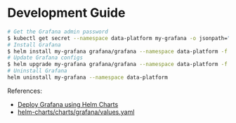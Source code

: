 Development Guide
===

```bash
# Get the Grafana admin password
$ kubectl get secret --namespace data-platform my-grafana -o jsonpath="{.data.admin-password}" | base64 --decode ; echo
# Install Grafana
$ helm install my-grafana grafana/grafana --namespace data-platform -f values.yaml
# Update Grafana configs
$ helm upgrade my-grafana grafana/grafana --namespace data-platform -f values.yaml
# Uninstall Grafana
helm uninstall my-grafana --namespace data-platform
```

References:
- [Deploy Grafana using Helm Charts](https://grafana.com/docs/grafana/latest/setup-grafana/installation/helm/#enable-persistent-storage-recommended)
- [helm-charts/charts/grafana/values.yaml](https://github.com/grafana/helm-charts/blob/main/charts/grafana/values.yaml)
